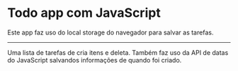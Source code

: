 # Todo app com JavaScript

Este app faz uso do local storage do navegador para salvar as tarefas.

___

Uma lista de tarefas de cria itens e deleta. Também faz uso da API de datas do JavaScript salvandos informações de quando foi criado.